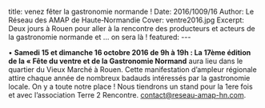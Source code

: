 title: venez fêter la gastronomie normande !
    Date: 2016/1009/16
    Author: Le Réseau des AMAP de Haute&#x2011;Normandie
    Cover: ventre2016.jpg
    Excerpt: Deux jours à Rouen pour aller à la rencontre des producteurs et acteurs de la gastronomie normande et ... on sera là !
    featured:
    ---
   
•	**Samedi 15 et dimanche 16 octobre 2016 de 9h à 19h : La 17ème édition de la « Fête du ventre et de la Gastronomie  Normand**  aura lieu dans le quartier du Vieux Marché à Rouen. Cette manifestation d’ampleur régionale attire chaque année de nombreux badauds intéressés par la gastronomie locale. On y a toute notre place !
Nous tiendrons un stand pour la 1ere fois et avec l’association Terre 2 Rencontre.
contact@reseau-amap-hn.com. 


